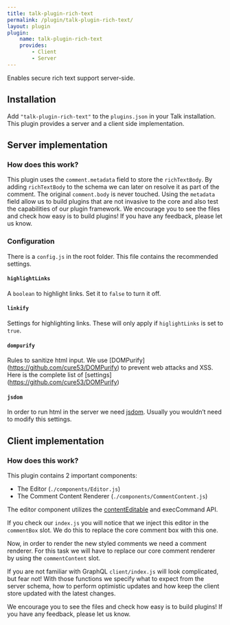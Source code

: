 ```yaml
---
title: talk-plugin-rich-text
permalink: /plugin/talk-plugin-rich-text/
layout: plugin
plugin:
    name: talk-plugin-rich-text
    provides:
        - Client
        - Server
---
```


Enables secure rich text support server-side.

## Installation

Add `"talk-plugin-rich-text"` to the `plugins.json` in your Talk installation.
This plugin provides a server and a client side implementation.

## Server implementation

### How does this work?

This plugin uses the `comment.metadata` field to store the `richTextBody`. By
adding `richTextBody` to the schema we can later on resolve it as part of the
comment. The original `comment.body` is never touched. Using the `metadata`
field allow us to build plugins that are not invasive to the core and also test
the capabilities of our plugin framework. We encourage you to see the files and
check how easy is to build plugins! If you have any feedback, please let us
know.

### Configuration

There is a `config.js` in the root folder. This file contains the recommended
settings.

#### `highlightLinks`

A `boolean` to highlight links.  Set it to `false` to turn it off.

#### `linkify`

Settings for highlighting links. These will only apply if `higlightLinks` is set to `true`.

#### `dompurify`

Rules to sanitize html input.  We use [DOMPurify] (https://github.com/cure53/DOMPurify) to prevent web attacks and XSS. Here is the complete list of [settings] (https://github.com/cure53/DOMPurify)

#### `jsdom`

In order to run html in the server we need [jsdom](https://github.com/jsdom/jsdom). Usually you wouldn’t need to modify this settings. 

## Client implementation

### How does this work?

This plugin contains 2 important components:

- The Editor (`./components/Editor.js`)
- The Comment Content Renderer (`./components/CommentContent.js`)

The editor component utilizes the [contentEditable](https://developer.mozilla.org/en-US/docs/Web/Guide/HTML/Editable_content) and execCommand API. 

If you check our `index.js` you will notice that we inject this editor in the
`commentBox` slot. We do this to replace the core comment box with this one. 

Now, in order to render the new styled comments we need a comment renderer. For
this task we will have to replace our core comment renderer by using the
`commentContent` slot.

If you are not familiar with GraphQL `client/index.js` will look complicated,
but fear not! With those functions we specify what to expect from the server
schema, how to perform optimistic updates and how keep the client store updated
with the latest changes.

We encourage you to see the files and check how easy is to build plugins! If you
have any feedback, please let us know.

